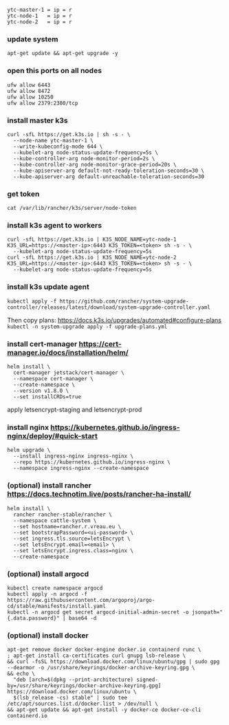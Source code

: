 ```
ytc-master-1 = ip = r
ytc-node-1   = ip = r
ytc-node-2   = ip = r
```

### update system
```
apt-get update && apt-get upgrade -y
```

### open this ports on all nodes
```
ufw allow 6443
ufw allow 8472
ufw allow 10250
ufw allow 2379:2380/tcp
```

### install master k3s
```
curl -sfL https://get.k3s.io | sh -s - \
  --node-name ytc-master-1 \
  --write-kubeconfig-mode 644 \
  --kubelet-arg node-status-update-frequency=5s \
  --kube-controller-arg node-monitor-period=2s \
  --kube-controller-arg node-monitor-grace-period=20s \
  --kube-apiserver-arg default-not-ready-toleration-seconds=30 \
  --kube-apiserver-arg default-unreachable-toleration-seconds=30
```

### get token
```
cat /var/lib/rancher/k3s/server/node-token
```

### install k3s agent to workers
```
curl -sfL https://get.k3s.io | K3S_NODE_NAME=ytc-node-1 K3S_URL=https://<master-ip>:6443 K3S_TOKEN=<token> sh -s - \
  --kubelet-arg node-status-update-frequency=5s
curl -sfL https://get.k3s.io | K3S_NODE_NAME=ytc-node-2 K3S_URL=https://<master-ip>:6443 K3S_TOKEN=<token> sh -s - \
  --kubelet-arg node-status-update-frequency=5s
```

### install k3s update agent

```
kubectl apply -f https://github.com/rancher/system-upgrade-controller/releases/latest/download/system-upgrade-controller.yaml
```
Then copy plans: https://docs.k3s.io/upgrades/automated#configure-plans
<br>`kubectl -n system-upgrade apply -f upgrade-plans.yml`

### install cert-manager https://cert-manager.io/docs/installation/helm/
```
helm install \
  cert-manager jetstack/cert-manager \
  --namespace cert-manager \
  --create-namespace \
  --version v1.8.0 \
  --set installCRDs=true
```
apply letsencrypt-staging and letsencrypt-prod

### install nginx https://kubernetes.github.io/ingress-nginx/deploy/#quick-start
```
helm upgrade \
  --install ingress-nginx ingress-nginx \
  --repo https://kubernetes.github.io/ingress-nginx \
  --namespace ingress-nginx --create-namespace
```

### (optional) install rancher https://docs.technotim.live/posts/rancher-ha-install/
```
helm install \
  rancher rancher-stable/rancher \
  --namespace cattle-system \
  --set hostname=rancher.r.vreau.eu \
  --set bootstrapPassword=<ui-password> \
  --set ingress.tls.source=letsEncrypt \
  --set letsEncrypt.email=<email> \
  --set letsEncrypt.ingress.class=nginx \
  --create-namespace
```

### (optional) install argocd
```
kubectl create namespace argocd
kubectl apply -n argocd -f https://raw.githubusercontent.com/argoproj/argo-cd/stable/manifests/install.yaml
kubectl -n argocd get secret argocd-initial-admin-secret -o jsonpath="{.data.password}" | base64 -d
```

### (optional) install docker
```
apt-get remove docker docker-engine docker.io containerd runc \
; apt-get install ca-certificates curl gnupg lsb-release \
&& curl -fsSL https://download.docker.com/linux/ubuntu/gpg | sudo gpg --dearmor -o /usr/share/keyrings/docker-archive-keyring.gpg \
&& echo \
  "deb [arch=$(dpkg --print-architecture) signed-by=/usr/share/keyrings/docker-archive-keyring.gpg] https://download.docker.com/linux/ubuntu \
  $(lsb_release -cs) stable" | sudo tee /etc/apt/sources.list.d/docker.list > /dev/null \
&& apt-get update && apt-get install -y docker-ce docker-ce-cli containerd.io
```
